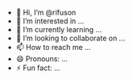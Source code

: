- 👋 Hi, I’m @rifuson
- 👀 I’m interested in ...
- 🌱 I’m currently learning ...
- 💞️ I’m looking to collaborate on ...
- 📫 How to reach me ...
- 😄 Pronouns: ...
- ⚡ Fun fact: ...

<!---
rifuson/rifuson is a ✨ special ✨ repository because its `README.md` (this file) appears on your GitHub profile.
You can click the Preview link to take a look at your changes.
--->
